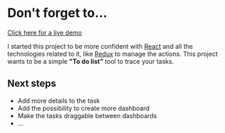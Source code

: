 Don't forget to...
==================
[Click here for a live demo](https://vigilant-austin-3dd81b.netlify.com/)

I started this project to be more confident with
[React](https://reactjs.org/)
and all the technologies related to it, like
[Redux](https://redux.js.org/)
to manage the actions.
This project wants to be a simple **"To do list"** tool
to trace your tasks.

Next steps
----------
* Add more details to the task
* Add the possibility to create more dashboard
* Make the tasks draggable between dashboards
* ...
